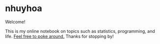# nhuyhoa

Welcome! 

This is my online notebook on topics such as statistics, programming, and life. [Feel free to poke around.](http://jennguyen1.github.io/nhuyhoa/) Thanks for stopping by!
